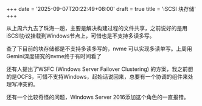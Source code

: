 +++
date = '2025-09-07T20:22:49+08:00'
draft = true
title = 'iSCSI 块存储'
+++

从上周六九去了珠海一趟，主要是解决构建过程的文件共享，之前说好的是用iSCSI协议挂载到Windows节点上，可惜也是不支持多读多写。

查了下目前的块存储都是不支持多读多写的，nvme 可以实现多读单写。上周用Gemini深度研究的nvme终于有时间看了

还有人提出了WSFC (Windows Server Failover Clustering) 的方案，我之前想的是OCFS，可惜不支持Windows，起始话说回来，总要有一个协调的组件来处理写冲突的。

还有一个比较奇怪的问题，Windows Server 2016添加这个角色的一直报错。